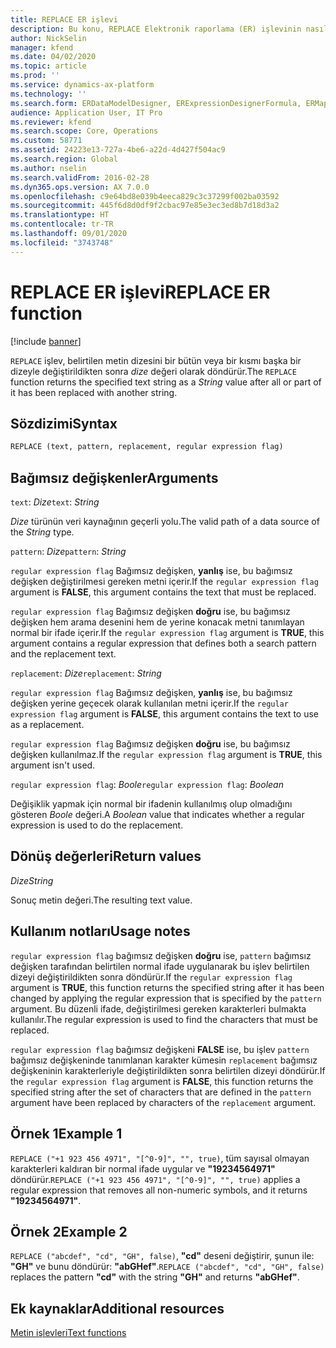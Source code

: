 ```yaml
---
title: REPLACE ER işlevi
description: Bu konu, REPLACE Elektronik raporlama (ER) işlevinin nasıl kullanıldığı hakkında bilgi sağlar.
author: NickSelin
manager: kfend
ms.date: 04/02/2020
ms.topic: article
ms.prod: ''
ms.service: dynamics-ax-platform
ms.technology: ''
ms.search.form: ERDataModelDesigner, ERExpressionDesignerFormula, ERMappedFormatDesigner, ERModelMappingDesigner
audience: Application User, IT Pro
ms.reviewer: kfend
ms.search.scope: Core, Operations
ms.custom: 58771
ms.assetid: 24223e13-727a-4be6-a22d-4d427f504ac9
ms.search.region: Global
ms.author: nselin
ms.search.validFrom: 2016-02-28
ms.dyn365.ops.version: AX 7.0.0
ms.openlocfilehash: c9e64bd8e039b4eeca829c3c37299f002ba03592
ms.sourcegitcommit: 445f6d8d0df9f2cbac97e85e3ec3ed8b7d18d3a2
ms.translationtype: HT
ms.contentlocale: tr-TR
ms.lasthandoff: 09/01/2020
ms.locfileid: "3743748"
---
```

# <a name="replace-er-function"></a><span data-ttu-id="2c50a-103">REPLACE ER işlevi</span><span class="sxs-lookup"><span data-stu-id="2c50a-103">REPLACE ER function</span></span>

[!include [banner](../includes/banner.md)]

<span data-ttu-id="2c50a-104">`REPLACE` işlev, belirtilen metin dizesini bir bütün veya bir kısmı başka bir dizeyle değiştirildikten sonra *dize* değeri olarak döndürür.</span><span class="sxs-lookup"><span data-stu-id="2c50a-104">The `REPLACE` function returns the specified text string as a *String* value after all or part of it has been replaced with another string.</span></span>

## <a name="syntax"></a><span data-ttu-id="2c50a-105">Sözdizimi</span><span class="sxs-lookup"><span data-stu-id="2c50a-105">Syntax</span></span>

```vb
REPLACE (text, pattern, replacement, regular expression flag)
```

## <a name="arguments"></a><span data-ttu-id="2c50a-106">Bağımsız değişkenler</span><span class="sxs-lookup"><span data-stu-id="2c50a-106">Arguments</span></span>

<span data-ttu-id="2c50a-107">`text`: *Dize*</span><span class="sxs-lookup"><span data-stu-id="2c50a-107">`text`: *String*</span></span>

<span data-ttu-id="2c50a-108">*Dize* türünün veri kaynağının geçerli yolu.</span><span class="sxs-lookup"><span data-stu-id="2c50a-108">The valid path of a data source of the *String* type.</span></span>

<span data-ttu-id="2c50a-109">`pattern`: *Dize*</span><span class="sxs-lookup"><span data-stu-id="2c50a-109">`pattern`: *String*</span></span>

<span data-ttu-id="2c50a-110">`regular expression flag` Bağımsız değişken, **yanlış** ise, bu bağımsız değişken değiştirilmesi gereken metni içerir.</span><span class="sxs-lookup"><span data-stu-id="2c50a-110">If the `regular expression flag` argument is **FALSE**, this argument contains the text that must be replaced.</span></span>

<span data-ttu-id="2c50a-111">`regular expression flag` Bağımsız değişken **doğru** ise, bu bağımsız değişken hem arama desenini hem de yerine konacak metni tanımlayan normal bir ifade içerir.</span><span class="sxs-lookup"><span data-stu-id="2c50a-111">If the `regular expression flag` argument is **TRUE**, this argument contains a regular expression that defines both a search pattern and the replacement text.</span></span>

<span data-ttu-id="2c50a-112">`replacement`: *Dize*</span><span class="sxs-lookup"><span data-stu-id="2c50a-112">`replacement`: *String*</span></span>

<span data-ttu-id="2c50a-113">`regular expression flag` Bağımsız değişken, **yanlış** ise, bu bağımsız değişken yerine geçecek olarak kullanılan metni içerir.</span><span class="sxs-lookup"><span data-stu-id="2c50a-113">If the `regular expression flag` argument is **FALSE**, this argument contains the text to use as a replacement.</span></span>

<span data-ttu-id="2c50a-114">`regular expression flag` Bağımsız değişken **doğru** ise, bu bağımsız değişken kullanılmaz.</span><span class="sxs-lookup"><span data-stu-id="2c50a-114">If the `regular expression flag` argument is **TRUE**, this argument isn't used.</span></span>

<span data-ttu-id="2c50a-115">`regular expression flag`: *Boole*</span><span class="sxs-lookup"><span data-stu-id="2c50a-115">`regular expression flag`: *Boolean*</span></span>

<span data-ttu-id="2c50a-116">Değişiklik yapmak için normal bir ifadenin kullanılmış olup olmadığını gösteren *Boole* değeri.</span><span class="sxs-lookup"><span data-stu-id="2c50a-116">A *Boolean* value that indicates whether a regular expression is used to do the replacement.</span></span>

## <a name="return-values"></a><span data-ttu-id="2c50a-117">Dönüş değerleri</span><span class="sxs-lookup"><span data-stu-id="2c50a-117">Return values</span></span>

<span data-ttu-id="2c50a-118">*Dize*</span><span class="sxs-lookup"><span data-stu-id="2c50a-118">*String*</span></span>

<span data-ttu-id="2c50a-119">Sonuç metin değeri.</span><span class="sxs-lookup"><span data-stu-id="2c50a-119">The resulting text value.</span></span>

## <a name="usage-notes"></a><span data-ttu-id="2c50a-120">Kullanım notları</span><span class="sxs-lookup"><span data-stu-id="2c50a-120">Usage notes</span></span>

<span data-ttu-id="2c50a-121">`regular expression flag` bağımsız değişken **doğru** ise, `pattern` bağımsız değişken tarafından belirtilen normal ifade uygulanarak bu işlev belirtilen dizeyi değiştirildikten sonra döndürür.</span><span class="sxs-lookup"><span data-stu-id="2c50a-121">If the `regular expression flag` argument is **TRUE**, this function returns the specified string after it has been changed by applying the regular expression that is specified by the `pattern` argument.</span></span> <span data-ttu-id="2c50a-122">Bu düzenli ifade, değiştirilmesi gereken karakterleri bulmakta kullanılır.</span><span class="sxs-lookup"><span data-stu-id="2c50a-122">The regular expression is used to find the characters that must be replaced.</span></span>

<span data-ttu-id="2c50a-123">`regular expression flag` bağımsız değişkeni **FALSE** ise, bu işlev `pattern` bağımsız değişkeninde tanımlanan karakter kümesin `replacement` bağımsız değişkeninin karakterleriyle değiştirildikten sonra belirtilen dizeyi döndürür.</span><span class="sxs-lookup"><span data-stu-id="2c50a-123">If the `regular expression flag` argument is **FALSE**, this function returns the specified string after the set of characters that are defined in the `pattern` argument have been replaced by characters of the `replacement` argument.</span></span> 

## <a name="example-1"></a><span data-ttu-id="2c50a-124">Örnek 1</span><span class="sxs-lookup"><span data-stu-id="2c50a-124">Example 1</span></span>

<span data-ttu-id="2c50a-125">`REPLACE ("+1 923 456 4971", "[^0-9]", "", true)`, tüm sayısal olmayan karakterleri kaldıran bir normal ifade uygular ve **"19234564971"** döndürür.</span><span class="sxs-lookup"><span data-stu-id="2c50a-125">`REPLACE ("+1 923 456 4971", "[^0-9]", "", true)` applies a regular expression that removes all non-numeric symbols, and it returns **"19234564971"**.</span></span> 

## <a name="example-2"></a><span data-ttu-id="2c50a-126">Örnek 2</span><span class="sxs-lookup"><span data-stu-id="2c50a-126">Example 2</span></span>

<span data-ttu-id="2c50a-127">`REPLACE ("abcdef", "cd", "GH", false)`, **"cd"** deseni değiştirir, şunun ile: **"GH"** ve bunu döndürür: **"abGHef"**.</span><span class="sxs-lookup"><span data-stu-id="2c50a-127">`REPLACE ("abcdef", "cd", "GH", false)` replaces the pattern **"cd"** with the string **"GH"** and returns **"abGHef"**.</span></span>

## <a name="additional-resources"></a><span data-ttu-id="2c50a-128">Ek kaynaklar</span><span class="sxs-lookup"><span data-stu-id="2c50a-128">Additional resources</span></span>

[<span data-ttu-id="2c50a-129">Metin işlevleri</span><span class="sxs-lookup"><span data-stu-id="2c50a-129">Text functions</span></span>](er-functions-category-text.md)
